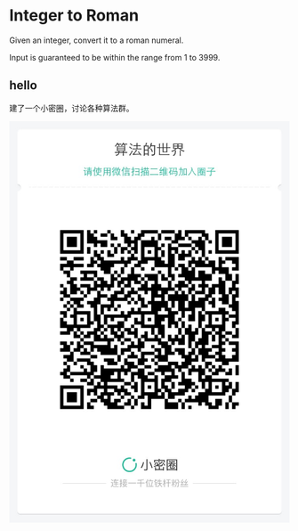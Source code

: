 # Integer to Roman

Given an integer, convert it to a roman numeral.

Input is guaranteed to be within the range from 1 to 3999.



## hello

建了一个小密圈，讨论各种算法群。  

![小密圈](../../suanfa_xiaomiquan.jpg)

